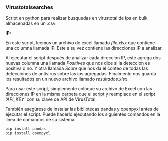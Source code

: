 ### Virustotalsearches

Script en python para realizar busquedas en virustotal de Ips en bulk almacenadas en un .csv

**IP:**

En este script, leemos un archivo de excel llamado *file.xlsx* que contiene una columna llamada IP. Este a su vez contiene las direcciones IP a analizar.

Al ejecutar el script después de analizar cada dirección IP, este agrega dos nuevas columna una llamada *Positives* que nos dice si la deteccion es positiva o no.
Y otra llamada *Score* que nos da el conteo de todas las detecciones de antivirus sobre las ips agregadas. Finalmente nos guarda los resultados en un nuevo archivo llamado *resultados.xlsx*.

Para usar este script, simplemente coloque su archivo de Excel con las direcciones IP en la misma carpeta que el script y reemplace en el script *'API_KEY'* con su clave de API de VirusTotal.

También asegúrese de instalar las bibliotecas pandas y openpyxl antes de ejecutar el script.
Puede hacerlo ejecutando los siguientes comandos en la línea de comandos de su sistema:

```
pip install pandas
pip install openpyxl
```
